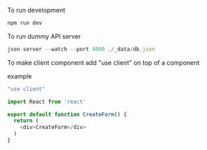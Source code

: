 To run development

```javascript
npm run dev
```

To run dummy API server

```javascript
json-server --watch --port 4000 ./_data/db.json
```

To make client component add "use client" on top of a component

example

```javascript
"use client"

import React from 'react'

export default function CreateForm() {
  return (
    <div>CreateForm</div>
  )
}

```